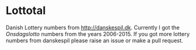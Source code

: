 # Lottotal
Danish Lottery numbers from http://danskespil.dk. Currently I got the *Onsdagslotto* numbers from the
years 2006-2015. If you got more lottery numbers from danskespil please raise an issue or make a pull request.

